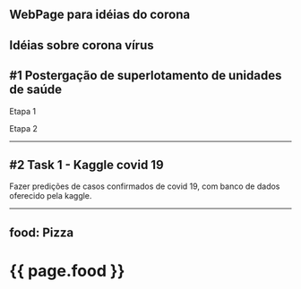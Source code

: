 
WebPage para idéias do corona
---

Idéias sobre corona vírus
---
#1 Postergação de superlotamento de unidades de saúde
---
Etapa 1

Etapa 2

---

#2 Task 1 - Kaggle covid 19
---
Fazer predições de casos confirmados de covid 19, com banco de dados oferecido pela kaggle.

---
food: Pizza
---

<h1>{{ page.food }}</h1>
